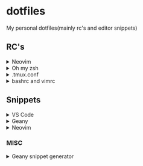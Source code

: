 # dotfiles
My personal dotfiles(mainly rc's and editor snippets)

## RC's

<details>
  <summary>Neovim</summary>
  <a href='https://github.com/sainad2222/dotfiles/tree/master/.config/nvim'>nvimrc</a>
</details>

<details>
  <summary>Oh my zsh</summary>
  <a href='https://github.com/sainad2222/dotfiles/blob/master/.zshrc'>zshrc</a>
</details>

<details>
  <summary>.tmux.conf</summary>
  <a href='https://github.com/sainad2222/dotfiles/blob/master/.tmux.conf'>tmuxrc</a>
</details>

<details>
  <summary>bashrc and vimrc</summary>
  <i>Depreciated</i>
</details>

## Snippets

<details>
  <summary>VS Code</summary>
  <a href='https://github.com/sainad2222/dotfiles/blob/master/vscode.snippets'>vscode.snippets</a>
</details>

<details>
  <summary>Geany</summary>
  <a href='https://github.com/sainad2222/dotfiles/blob/master/geany.snippets'>geany.snippets</a>
</details>

<details>
  <summary>Neovim</summary>
  Moved to
  <a href='https://github.com/sainad2222/neovim_config/tree/master/UltiSnips'>nvim.snippets</a>
</details>

### MISC

<details>
  <summary>Geany snippet generator</summary>
  <a href='https://github.com/sainad2222/dotfiles/blob/master/MISC/geany_snip_gen.py'>geany_snip_gen.py</a>
</details>
